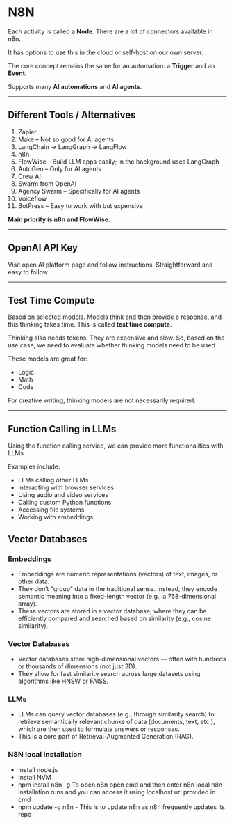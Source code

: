 # N8N

Each activity is called a **Node**. There are a lot of connectors available in n8n.

It has options to use this in the cloud or self-host on our own server.

The core concept remains the same for an automation: a **Trigger** and an **Event**.

Supports many **AI automations** and **AI agents**.

---

## Different Tools / Alternatives

1. Zapier  
2. Make – Not so good for AI agents  
3. LangChain → LangGraph → LangFlow  
4. n8n  
5. FlowWise – Build LLM apps easily; in the background uses LangGraph  
6. AutoGen – Only for AI agents  
7. Crew AI  
8. Swarm from OpenAI  
9. Agency Swarm – Specifically for AI agents  
10. Voiceflow  
11. BotPress – Easy to work with but expensive  

**Main priority is n8n and FlowWise.**

---

## OpenAI API Key

Visit open AI platform page and follow instructions. Straightforward and easy to follow.

---

## Test Time Compute

Based on selected models. Models think and then provide a response, and this thinking takes time. This is called **test time compute**.

Thinking also needs tokens. They are expensive and slow. So, based on the use case, we need to evaluate whether thinking models need to be used.

These models are great for:
- Logic
- Math
- Code

For creative writing, thinking models are not necessarily required.

---

## Function Calling in LLMs

Using the function calling service, we can provide more functionalities with LLMs.

Examples include:

- LLMs calling other LLMs  
- Interacting with browser services  
- Using audio and video services  
- Calling custom Python functions  
- Accessing file systems  
- Working with embeddings

## Vector Databases

### Embeddings

- Embeddings are numeric representations (vectors) of text, images, or other data.  
- They don’t "group" data in the traditional sense. Instead, they encode semantic meaning into a fixed-length vector (e.g., a 768-dimensional array).
- These vectors are stored in a vector database, where they can be efficiently compared and searched based on similarity (e.g., cosine similarity).

### Vector Databases

- Vector databases store high-dimensional vectors — often with hundreds or thousands of dimensions (not just 3D).
- They allow for fast similarity search across large datasets using algorithms like HNSW or FAISS.

### LLMs

- LLMs can query vector databases (e.g., through similarity search) to retrieve semantically relevant chunks of data (documents, text, etc.), which are then used to formulate answers or responses.
- This is a core part of Retrieval-Augmented Generation (RAG).

### N8N local Installation

- Install node.js
- Install NVM
- npm install n8n -g
To open n8n open cmd and then enter n8n local n8n installation runs and you can access it using localhost url provided in cmd
- npm update -g n8n - This is to update n8n as n8n frequently updates its repo


